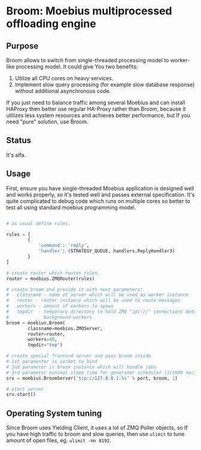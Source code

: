 # Broom: Moebius multiprocessed offloading engine

## Purpose

Broom allows to switch from single-threaded processing model to worker-like processing model. It could give You two benefits:

1. Utilize all CPU cores on heavy services.
2. Implement slow query processing (for example slow database response) without additional asynchronous code.

If you just need to balance traffic among several Moebius and can install HAProxy then better use regular HA-Proxy rather than Broom, because it utilizes less system resources and achieves better performance, but If you need "pure" solution, use Broom.

## Status

It's alfa.

## Usage

First, ensure you have single-threaded Moebius application is designed well and works properly, so it's tested well and passes external specification. It's quite complicated to debug code which runs on multiple cores so better to test all using standard moebius programming model. 

```python

# as usual define rules.

rules = [
        {
            'command': 'reply',
            'handler': (STRATEGY_QUEUE, handlers.ReplyHandler3)
        }
]

# create router which routes rules.
router = moebius.ZMQRouter(rules)

# create broom and provide it with next parameters:
#   classname - name of server which will be used as worker instance
#   router - router instance which will be used to route messages
#   workers - amount of workers to spawn
#   tmpdir  - temporary directory to hold ZMQ "ipc://" connections between BroomServer (frontend server) and 
#             background workers
broom = moebius.Broom(
        classname=moebius.ZMQServer,
        router=router,
        workers=40,
        tmpdir="tmp")

# create special frontend server and pass broom inside
# 1st paramenter is socket to bind
# 2nd parameter is broom instance which will handle jobs
# 3rd parameter minimal sleep time for generator scheduler (1/1000 sec)
srv = moebius.BroomServer('tcp://127.0.0.1:%s' % port, broom, 1)

# start server
srv.start()
```

## Operating System tuning

Since Broom uses Yielding Client, it uses a lot of ZMQ Poller objects, so If you have high traffic to broom and slow queries, then use ```ulimit``` to tune amount of open files, eg. ```ulimit -Hn 8192```.
